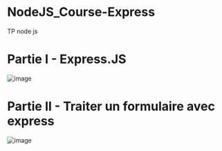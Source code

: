 # NodeJS_Course-Express
TP node js

# Partie I - Express.JS

![image](https://github.com/Epiniac/NodeJS_Course-Express/assets/91435926/3e42019b-4f6b-402b-a5c8-d6f30202781e)

# Partie II - Traiter un formulaire avec express

![image](https://github.com/Epiniac/NodeJS_Course-Express/assets/91435926/8e7eb4f4-cbf9-4523-b714-bc7d9a0dafe1)

